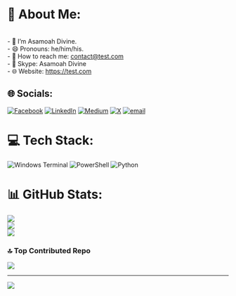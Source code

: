 # 💫 About Me:
<br>- 👨 I’m Asamoah Divine.<br>- 😄 Pronouns: he/him/his.<br>- 📧 How to reach me: contact@test.com<br>- 💬 Skype: Asamoah Divine<br>- 🌐 Website: https://test.com


## 🌐 Socials:
[![Facebook](https://img.shields.io/badge/Facebook-%231877F2.svg?logo=Facebook&logoColor=white)](https://facebook.com/asamoah.divine.39) [![LinkedIn](https://img.shields.io/badge/LinkedIn-%230077B5.svg?logo=linkedin&logoColor=white)](https://linkedin.com/in/asamoahdivine) [![Medium](https://img.shields.io/badge/Medium-12100E?logo=medium&logoColor=white)](https://medium.com/@reachaxis) [![X](https://img.shields.io/badge/X-black.svg?logo=X&logoColor=white)](https://x.com/asamoahdivine) [![email](https://img.shields.io/badge/Email-D14836?logo=gmail&logoColor=white)](mailto:test@asamoah) 

# 💻 Tech Stack:
![Windows Terminal](https://img.shields.io/badge/Windows%20Terminal-%234D4D4D.svg?style=for-the-badge&logo=windows-terminal&logoColor=white) ![PowerShell](https://img.shields.io/badge/PowerShell-%235391FE.svg?style=for-the-badge&logo=powershell&logoColor=white) ![Python](https://img.shields.io/badge/python-3670A0?style=for-the-badge&logo=python&logoColor=ffdd54)
# 📊 GitHub Stats:
![](https://github-readme-stats.vercel.app/api?username=asamoahdivine&theme=dark&hide_border=false&include_all_commits=false&count_private=false)<br/>
![](https://nirzak-streak-stats.vercel.app/?user=asamoahdivine&theme=dark&hide_border=false)<br/>
![](https://github-readme-stats.vercel.app/api/top-langs/?username=asamoahdivine&theme=dark&hide_border=false&include_all_commits=false&count_private=false&layout=compact)

### 🔝 Top Contributed Repo
![](https://github-contributor-stats.vercel.app/api?username=asamoahdivine&limit=5&theme=dark&combine_all_yearly_contributions=true)

---
[![](https://visitcount.itsvg.in/api?id=asamoahdivine&icon=0&color=0)](https://visitcount.itsvg.in)

<!-- Proudly created with GPRM ( https://gprm.itsvg.in ) -->
